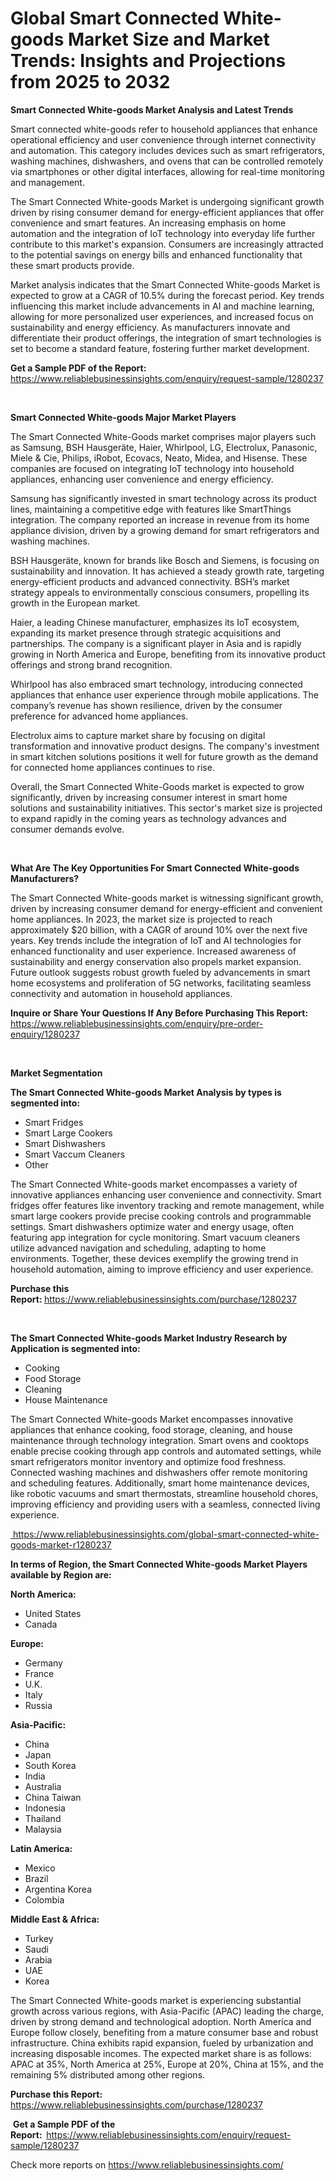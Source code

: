 <p><h1>Global Smart Connected White-goods Market Size and Market Trends: Insights and Projections from 2025 to 2032</h1></p><p><strong>Smart Connected White-goods Market Analysis and Latest Trends</strong></p>
<p><p>Smart connected white-goods refer to household appliances that enhance operational efficiency and user convenience through internet connectivity and automation. This category includes devices such as smart refrigerators, washing machines, dishwashers, and ovens that can be controlled remotely via smartphones or other digital interfaces, allowing for real-time monitoring and management.</p><p>The Smart Connected White-goods Market is undergoing significant growth driven by rising consumer demand for energy-efficient appliances that offer convenience and smart features. An increasing emphasis on home automation and the integration of IoT technology into everyday life further contribute to this market's expansion. Consumers are increasingly attracted to the potential savings on energy bills and enhanced functionality that these smart products provide.</p><p>Market analysis indicates that the Smart Connected White-goods Market is expected to grow at a CAGR of 10.5% during the forecast period. Key trends influencing this market include advancements in AI and machine learning, allowing for more personalized user experiences, and increased focus on sustainability and energy efficiency. As manufacturers innovate and differentiate their product offerings, the integration of smart technologies is set to become a standard feature, fostering further market development.</p></p>
<p><strong>Get a Sample PDF of the Report:&nbsp;</strong> <a href="https://www.reliablebusinessinsights.com/enquiry/request-sample/1280237?utm_campaign=3084&utm_medium=2&utm_source=Github&utm_content=ia&utm_term=24032025&utm_id=smart-connected-white-goods">https://www.reliablebusinessinsights.com/enquiry/request-sample/1280237</a></p>
<p>&nbsp;</p>
<p><strong>Smart Connected White-goods Major Market Players</strong></p>
<p><p>The Smart Connected White-Goods market comprises major players such as Samsung, BSH Hausgeräte, Haier, Whirlpool, LG, Electrolux, Panasonic, Miele & Cie, Philips, iRobot, Ecovacs, Neato, Midea, and Hisense. These companies are focused on integrating IoT technology into household appliances, enhancing user convenience and energy efficiency.</p><p>Samsung has significantly invested in smart technology across its product lines, maintaining a competitive edge with features like SmartThings integration. The company reported an increase in revenue from its home appliance division, driven by a growing demand for smart refrigerators and washing machines.</p><p>BSH Hausgeräte, known for brands like Bosch and Siemens, is focusing on sustainability and innovation. It has achieved a steady growth rate, targeting energy-efficient products and advanced connectivity. BSH’s market strategy appeals to environmentally conscious consumers, propelling its growth in the European market.</p><p>Haier, a leading Chinese manufacturer, emphasizes its IoT ecosystem, expanding its market presence through strategic acquisitions and partnerships. The company is a significant player in Asia and is rapidly growing in North America and Europe, benefiting from its innovative product offerings and strong brand recognition.</p><p>Whirlpool has also embraced smart technology, introducing connected appliances that enhance user experience through mobile applications. The company’s revenue has shown resilience, driven by the consumer preference for advanced home appliances.</p><p>Electrolux aims to capture market share by focusing on digital transformation and innovative product designs. The company's investment in smart kitchen solutions positions it well for future growth as the demand for connected home appliances continues to rise.</p><p>Overall, the Smart Connected White-Goods market is expected to grow significantly, driven by increasing consumer interest in smart home solutions and sustainability initiatives. This sector's market size is projected to expand rapidly in the coming years as technology advances and consumer demands evolve.</p></p>
<p>&nbsp;</p>
<p><strong>What Are The Key Opportunities For Smart Connected White-goods Manufacturers?</strong></p>
<p><p>The Smart Connected White-goods market is witnessing significant growth, driven by increasing consumer demand for energy-efficient and convenient home appliances. In 2023, the market size is projected to reach approximately $20 billion, with a CAGR of around 10% over the next five years. Key trends include the integration of IoT and AI technologies for enhanced functionality and user experience. Increased awareness of sustainability and energy conservation also propels market expansion. Future outlook suggests robust growth fueled by advancements in smart home ecosystems and proliferation of 5G networks, facilitating seamless connectivity and automation in household appliances.</p></p>
<p><strong>Inquire or Share Your Questions If Any Before Purchasing This Report:</strong> <a href="https://www.reliablebusinessinsights.com/enquiry/pre-order-enquiry/1280237?utm_campaign=3084&utm_medium=2&utm_source=Github&utm_content=ia&utm_term=24032025&utm_id=smart-connected-white-goods">https://www.reliablebusinessinsights.com/enquiry/pre-order-enquiry/1280237</a></p>
<p>&nbsp;</p>
<p><strong>Market Segmentation</strong></p>
<p><strong>The Smart Connected White-goods Market Analysis by types is segmented into:</strong></p>
<p><ul><li>Smart Fridges</li><li>Smart Large Cookers</li><li>Smart Dishwashers</li><li>Smart Vaccum Cleaners</li><li>Other</li></ul></p>
<p><p>The Smart Connected White-goods market encompasses a variety of innovative appliances enhancing user convenience and connectivity. Smart fridges offer features like inventory tracking and remote management, while smart large cookers provide precise cooking controls and programmable settings. Smart dishwashers optimize water and energy usage, often featuring app integration for cycle monitoring. Smart vacuum cleaners utilize advanced navigation and scheduling, adapting to home environments. Together, these devices exemplify the growing trend in household automation, aiming to improve efficiency and user experience.</p></p>
<p><strong>Purchase this Report:&nbsp;</strong><a href="https://www.reliablebusinessinsights.com/purchase/1280237?utm_campaign=3084&utm_medium=2&utm_source=Github&utm_content=ia&utm_term=24032025&utm_id=smart-connected-white-goods">https://www.reliablebusinessinsights.com/purchase/1280237</a></p>
<p>&nbsp;</p>
<p><strong>The Smart Connected White-goods Market Industry Research by Application is segmented into:</strong></p>
<p><ul><li>Cooking</li><li>Food Storage</li><li>Cleaning</li><li>House Maintenance</li></ul></p>
<p><p>The Smart Connected White-goods Market encompasses innovative appliances that enhance cooking, food storage, cleaning, and house maintenance through technology integration. Smart ovens and cooktops enable precise cooking through app controls and automated settings, while smart refrigerators monitor inventory and optimize food freshness. Connected washing machines and dishwashers offer remote monitoring and scheduling features. Additionally, smart home maintenance devices, like robotic vacuums and smart thermostats, streamline household chores, improving efficiency and providing users with a seamless, connected living experience.</p></p>
<p><a href="https://www.reliablebusinessinsights.com/global-smart-connected-white-goods-market-r1280237?utm_campaign=3084&utm_medium=2&utm_source=Github&utm_content=ia&utm_term=24032025&utm_id=smart-connected-white-goods">&nbsp;https://www.reliablebusinessinsights.com/global-smart-connected-white-goods-market-r1280237</a></p>
<p><strong>In terms of Region, the Smart Connected White-goods Market Players available by Region are:</strong></p>
<p>
    <p> <strong> North America: </strong>
        <ul>
            <li>United States</li>
            <li>Canada</li>
        </ul>
        </p> 
    <p> <strong> Europe: </strong>
        <ul>
            <li>Germany</li>
            <li>France</li>
            <li>U.K.</li>
            <li>Italy</li>
            <li>Russia</li>
        </ul>
        </p> 
    <p> <strong> Asia-Pacific: </strong>
        <ul>
            <li>China</li>
            <li>Japan</li>
            <li>South Korea</li>
            <li>India</li>
            <li>Australia</li>
            <li>China Taiwan</li>
            <li>Indonesia</li>
            <li>Thailand</li>
            <li>Malaysia</li>
        </ul>
        </p> 
    <p> <strong> Latin America: </strong>
        <ul>
            <li>Mexico</li>
            <li>Brazil</li>
            <li>Argentina Korea</li>
            <li>Colombia</li>
        </ul>
        </p> 
    <p> <strong> Middle East & Africa: </strong>
        <ul>
            <li>Turkey</li>
            <li>Saudi</li>
            <li>Arabia</li>
            <li>UAE</li>
            <li>Korea</li>
        </ul>
    </p>
    </p>
<p><p>The Smart Connected White-goods market is experiencing substantial growth across various regions, with Asia-Pacific (APAC) leading the charge, driven by strong demand and technological adoption. North America and Europe follow closely, benefiting from a mature consumer base and robust infrastructure. China exhibits rapid expansion, fueled by urbanization and increasing disposable incomes. The expected market share is as follows: APAC at 35%, North America at 25%, Europe at 20%, China at 15%, and the remaining 5% distributed among other regions.</p></p>
<p><strong>Purchase this Report: </strong><a href="https://www.reliablebusinessinsights.com/purchase/1280237?utm_campaign=3084&utm_medium=2&utm_source=Github&utm_content=ia&utm_term=24032025&utm_id=smart-connected-white-goods">https://www.reliablebusinessinsights.com/purchase/1280237</a></p>
<p>&nbsp;<strong>Get a Sample PDF of the Report:&nbsp;&nbsp;</strong><a href="https://www.reliablebusinessinsights.com/enquiry/request-sample/1280237?utm_campaign=3084&utm_medium=2&utm_source=Github&utm_content=ia&utm_term=24032025&utm_id=smart-connected-white-goods">https://www.reliablebusinessinsights.com/enquiry/request-sample/1280237</a></p>
<p><strong></strong></p>
<p>Check more reports on <a href="https://www.reliablebusinessinsights.com/?utm_campaign=3084&utm_medium=2&utm_source=Github&utm_content=ia&utm_term=24032025&utm_id=smart-connected-white-goods">https://www.reliablebusinessinsights.com/</a></p>